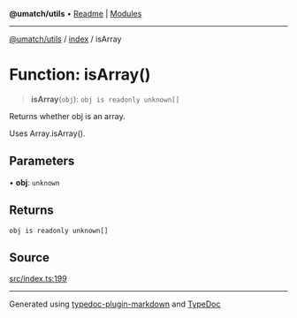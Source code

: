 **@umatch/utils** • [Readme](../../index.md) \| [Modules](../../modules.md)

***

[@umatch/utils](../../modules.md) / [index](../index.md) / isArray

# Function: isArray()

> **isArray**(`obj`): `obj is readonly unknown[]`

Returns whether obj is an array.

Uses Array.isArray().

## Parameters

• **obj**: `unknown`

## Returns

`obj is readonly unknown[]`

## Source

[src/index.ts:199](https://github.com/umatch-oficial/utils/blob/4c813c4/src/index.ts#L199)

***

Generated using [typedoc-plugin-markdown](https://www.npmjs.com/package/typedoc-plugin-markdown) and [TypeDoc](https://typedoc.org/)
